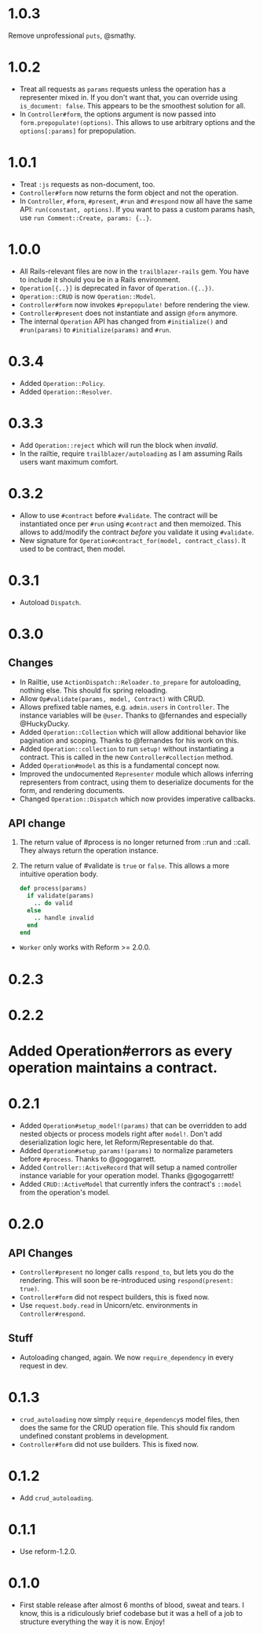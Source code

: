 # 1.0.3

Remove unprofessional `puts`, @smathy.

# 1.0.2

* Treat all requests as `params` requests unless the operation has a representer mixed in. If you don't want that, you can override using `is_document: false`. This appears to be the smoothest solution for all.
* In `Controller#form`, the options argument is now passed into `form.prepopulate!(options)`. This allows to use arbitrary options and the `options[:params]` for prepopulation.

# 1.0.1

* Treat `:js` requests as non-document, too.
* `Controller#form` now returns the form object and not the operation.
* In `Controller`, `#form`, `#present`, `#run` and `#respond` now all have the same API: `run(constant, options)`. If you want to pass a custom params hash, use `run Comment::Create, params: {..}`.

# 1.0.0

* All Rails-relevant files are now in the `trailblazer-rails` gem. You have to include it should you be in a Rails environment.
* `Operation[{..}]` is deprecated in favor of `Operation.({..})`.
* `Operation::CRUD` is now `Operation::Model`.
* `Controller#form` now invokes `#prepopulate!` before rendering the view.
* `Controller#present` does not instantiate and assign `@form` anymore.
* The internal `Operation` API has changed from `#initialize()` and `#run(params)` to `#initialize(params)` and `#run`.

# 0.3.4

* Added `Operation::Policy`.
* Added `Operation::Resolver`.

# 0.3.3

* Add `Operation::reject` which will run the block when _invalid_.
* In the railtie, require `trailblazer/autoloading` as I am assuming Rails users want maximum comfort.

# 0.3.2

* Allow to use `#contract` before `#validate`. The contract will be instantiated once per `#run` using `#contract` and then memoized. This allows to add/modify the contract _before_ you validate it using `#validate`.
* New signature for `Operation#contract_for(model, contract_class)`. It used to be contract, then model.

# 0.3.1

* Autoload `Dispatch`.

# 0.3.0

## Changes

* In Railtie, use `ActionDispatch::Reloader.to_prepare` for autoloading, nothing else. This should fix spring reloading.
* Allow `Op#validate(params, model, Contract)` with CRUD.
* Allows prefixed table names, e.g. `admin.users` in `Controller`. The instance variables will be `@user`. Thanks to @fernandes and especially @HuckyDucky.
* Added `Operation::Collection` which will allow additional behavior like pagination and scoping. Thanks to @fernandes for his work on this.
* Added `Operation::collection` to run `setup!` without instantiating a contract. This is called in the new `Controller#collection` method.
* Added `Operation#model` as this is a fundamental concept now.
* Improved the undocumented `Representer` module which allows inferring representers from contract, using them to deserialize documents for the form, and rendering documents.
* Changed `Operation::Dispatch` which now provides imperative callbacks.

## API change

1. The return value of #process is no longer returned from ::run and ::call. They always return the operation instance.
2. The return value of #validate is `true` or `false`. This allows a more intuitive operation body.

    ```ruby
    def process(params)
      if validate(params)
        .. do valid
      else
        .. handle invalid
      end
    end
    ```

* `Worker` only works with Reform >= 2.0.0.

# 0.2.3


# 0.2.2

# Added Operation#errors as every operation maintains a contract.

# 0.2.1

* Added `Operation#setup_model!(params)` that can be overridden to add nested objects or process models right after `model!`. Don't add deserialization logic here, let Reform/Representable do that.
* Added `Operation#setup_params!(params)` to normalize parameters before `#process`. Thanks to @gogogarrett.
* Added `Controller::ActiveRecord` that will setup a named controller instance variable for your operation model. Thanks @gogogarrett!
* Added `CRUD::ActiveModel` that currently infers the contract's `::model` from the operation's model.

# 0.2.0

## API Changes

* `Controller#present` no longer calls `respond_to`, but lets you do the rendering. This will soon be re-introduced using `respond(present: true)`.
* `Controller#form` did not respect builders, this is fixed now.
* Use `request.body.read` in Unicorn/etc. environments in `Controller#respond`.

## Stuff

* Autoloading changed, again. We now `require_dependency` in every request in dev.

# 0.1.3

* `crud_autoloading` now simply `require_dependency`s model files, then does the same for the CRUD operation file. This should fix random undefined constant problems in development.
* `Controller#form` did not use builders. This is fixed now.

# 0.1.2

* Add `crud_autoloading`.

# 0.1.1

* Use reform-1.2.0.

# 0.1.0

* First stable release after almost 6 months of blood, sweat and tears. I know, this is a ridiculously brief codebase but it was a hell of a job to structure everything the way it is now. Enjoy!